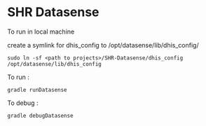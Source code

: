 # SHR Datasense
To run in local machine

create a symlink for dhis_config to  /opt/datasense/lib/dhis_config/

```
sudo ln -sf <path to projects>/SHR-Datasense/dhis_config /opt/datasense/lib/dhis_config
```

To run :
```
gradle runDatasense
```

To debug :
```
gradle debugDatasense
```